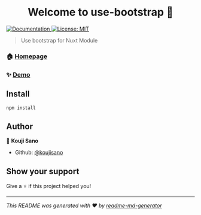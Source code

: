 <h1 align="center">Welcome to use-bootstrap 👋</h1>
<p>
  <a href="https://usebootstrap.org" target="_blank">
    <img alt="Documentation" src="https://img.shields.io/badge/documentation-yes-brightgreen.svg" />
  </a>
  <a href="#" target="_blank">
    <img alt="License: MIT" src="https://img.shields.io/badge/License-MIT-yellow.svg" />
  </a>
</p>

> Use bootstrap for  Nuxt Module

### 🏠 [Homepage](https://usebootstrap.org)

### ✨ [Demo](https://usebootstrap.org)

## Install

```sh
npm install
```

## Author

👤 **Kouji Sano**

* Github: [@koujisano](https://github.com/koujisano)

## Show your support

Give a ⭐️ if this project helped you!

***
_This README was generated with ❤️ by [readme-md-generator](https://github.com/kefranabg/readme-md-generator)_